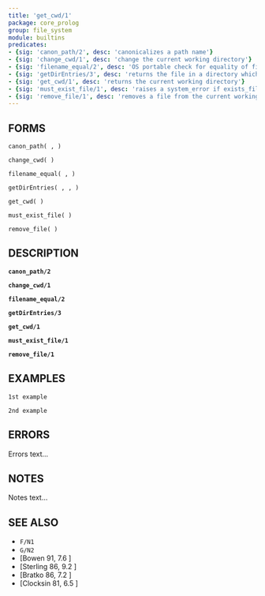 ```yaml
---
title: 'get_cwd/1'
package: core_prolog
group: file_system
module: builtins
predicates:
- {sig: 'canon_path/2', desc: 'canonicalizes a path name'}
- {sig: 'change_cwd/1', desc: 'change the current working directory'}
- {sig: 'filename_equal/2', desc: 'OS portable check for equality of file names'}
- {sig: 'getDirEntries/3', desc: 'returns the file in a directory which matches a pattern'}
- {sig: 'get_cwd/1', desc: 'returns the current working directory'}
- {sig: 'must_exist_file/1', desc: 'raises a system_error if exists_file fails'}
- {sig: 'remove_file/1', desc: 'removes a file from the current working directory'}
---
```


## FORMS

`canon_path( , )`

`change_cwd( )`

`filename_equal( , )`

`getDirEntries( , , )`

`get_cwd( )`

`must_exist_file( )`

`remove_file( )`


## DESCRIPTION


**`canon_path/2`**  


**`change_cwd/1`**  


**`filename_equal/2`**  


**`getDirEntries/3`**  


**`get_cwd/1`**  


**`must_exist_file/1`**  


**`remove_file/1`**  


## EXAMPLES

```
1st example
```

```
2nd example
```

## ERRORS

Errors text...

## NOTES

Notes text...

## SEE ALSO

- `F/N1`
- `G/N2`
- [Bowen 91, 7.6 ]
- [Sterling 86, 9.2 ]
- [Bratko 86, 7.2 ]
- [Clocksin 81, 6.5 ]
